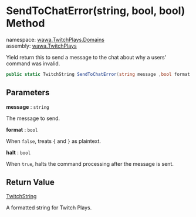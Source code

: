 # SendToChatError\(string, bool, bool\) Method

namespace: [wawa\.TwitchPlays\.Domains](../../wawa.TwitchPlays.Domains.md)<br />
assembly: [wawa\.TwitchPlays](../../../wawa.TwitchPlays.md)

Yield return this to send a message to the chat about why a users' command was invalid\.

```csharp
public static TwitchString SendToChatError(string message ,bool format = True ,bool halt = False);
```

## Parameters

__message__ : `string`

The message to send\.

__format__ : `bool`

When `false`, treats `{` and `}` as plaintext\.

__halt__ : `bool`

When `true`, halts the command processing after the message is sent\.

## Return Value

[TwitchString](../../../wawa.TwitchPlays/wawa.TwitchPlays.Domains/TwitchString.md)

A formatted string for Twitch Plays\.

